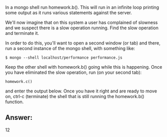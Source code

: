 In a mongo shell run homework.b(). This will run in an infinite loop printing some output as it runs various statements against the server.

We'll now imagine that on this system a user has complained of slowness and we suspect there is a slow operation running. Find the slow operation and terminate it.

In order to do this, you'll want to open a second window (or tab) and there, run a second instance of the mongo shell, with something like:
```
$ mongo --shell localhost/performance performance.js
```
Keep the other shell with homework.b() going while this is happening. Once you have eliminated the slow operation, run (on your second tab):
```
homework.c()
```
and enter the output below. Once you have it right and are ready to move on, ctrl-c (terminate) the shell that is still running the homework.b() function.

## Answer:

12